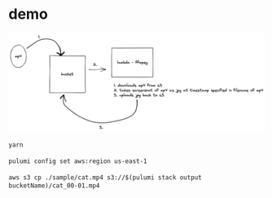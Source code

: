 # demo

<img src="./ffmpeg.png">

```
yarn

pulumi config set aws:region us-east-1

aws s3 cp ./sample/cat.mp4 s3://$(pulumi stack output bucketName)/cat_00-01.mp4
```
